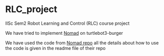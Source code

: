 # RLC_project
IISc Sem2 Robot Learning and Control (RLC) course project

We have tried to implement [Nomad](https://general-navigation-models.github.io/nomad/) on turtlebot3-burger

We have used the code from [Nomad repo](https://github.com/robodhruv/visualnav-transformer) all the details about how to use the code is given
in the readme file of their repo

